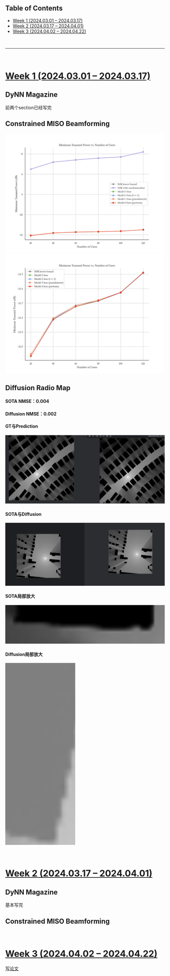 <p id="table"></p>

## Table of Contents

- <a href="#1"> Week 1 (2024.03.01 – 2024.03.17)
- <a href="#2"> Week 2 (2024.03.17 – 2024.04.01)
- <a href="#3"> Week 3 (2024.04.02 – 2024.04.22)
<br/>

------

<br/>

<p id="1"></p>

# <a href="#table">Week 1 (2024.03.01 – 2024.03.17)</a>

## DyNN Magazine
前两个section已经写完

## Constrained MISO Beamforming
![图片](./pic/fig1-1.png)
![图片](./pic/fig1-2.png)


## Diffusion Radio Map
#### SOTA NMSE：0.004
#### Diffusion NMSE：0.002

#### GT与Prediction
![图片](./pic/fig1.png)
#### SOTA与Diffusion
![图片](./pic/fig2.png)
#### SOTA局部放大
![图片](./pic/fig3.png)
#### Diffusion局部放大
![图片](./pic/fig4.png)


<br/>

<p id="2"></p>

# <a href="#table">Week 2 (2024.03.17 – 2024.04.01)</a>

## DyNN Magazine
基本写完

## Constrained MISO Beamforming


<br/>

<p id="3"></p>

# <a href="#table">Week 3 (2024.04.02 – 2024.04.22)

写论文
